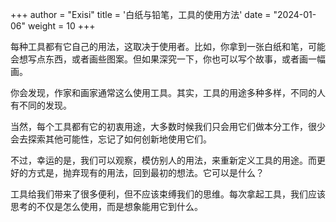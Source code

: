 +++
author = "Exisi"
title = '白纸与铅笔，工具的使用方法'
date = "2024-01-06"
weight = 10
+++

每种工具都有它自己的用法，这取决于使用者。比如，你拿到一张白纸和笔，可能会想写点东西，或者画些图案。但如果深究一下，你也可以写个故事，或者画一幅画。

你会发现，作家和画家通常这么使用工具。其实，工具的用途多种多样，不同的人有不同的发现。

当然，每个工具都有它的初衷用途，大多数时候我们只会用它们做本分工作，很少会去探索其他可能性，忘记了如何创新地使用它们。

不过，幸运的是，我们可以观察，模仿别人的用法，来重新定义工具的用途。而更好的方式是，抛弃现有的用法，回到最初的想法。它可以是什么？

工具给我们带来了很多便利，但不应该束缚我们的思维。每次拿起工具，我们应该思考的不仅是怎么使用，而是想象能用它到什么。
